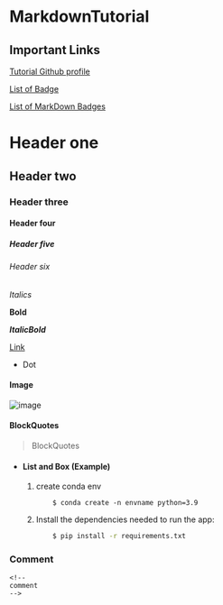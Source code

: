 # MarkdownTutorial

## Important Links
[Tutorial Github profile](https://github.com/rzashakeri/beautify-github-profile)

[List of Badge](https://github.com/Naereen/badges)

[List of MarkDown Badges](https://github.com/Ileriayo/markdown-badges)

# Header one

## Header two

### Header three

#### Header four

##### Header five

###### Header six

_Italics_

**Bold**

**_ItalicBold_**

[Link](https://github.com/chjwon/)

* Dot

#### Image
![image](https://github.com/user-attachments/assets/6cbfd8c3-3605-409b-a7c7-1a0e5d8d686f)

#### BlockQuotes
> BlockQuotes


* #### List and Box (Example)
    1. create conda env
        ```base
            $ conda create -n envname python=3.9
        ```
    2. Install the dependencies needed to run the app:
        ```bash
            $ pip install -r requirements.txt
        ```


### Comment
```base
<!--
comment
-->
```
<!--
comment
-->

